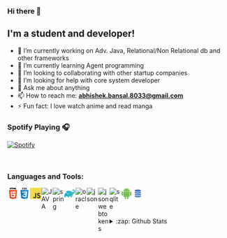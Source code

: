 ### Hi there 👋

## I'm a student and developer!
- 🔭 I’m currently working on Adv. Java, Relational/Non Relational db and other frameworks 
- 🌱 I’m currently learning Agent programming
- 👯 I’m looking to collaborating with other startup companies
- 🤔 I’m looking for help with core system developer
- 💬 Ask me about anything 
- 📫 How to reach me: **abhishek.bansal.8033@gmail.com** 
- ⚡ Fun fact: I love watch anime and read manga


### Spotify Playing 🎧
[![Spotify](https://spotify-display.yanki786.vercel.app/api/spotify)][spotify]

<br/>

### Languages and Tools:
<img align="left" alt="HTML5" width="26px" src="https://raw.githubusercontent.com/github/explore/80688e429a7d4ef2fca1e82350fe8e3517d3494d/topics/html/html.png" />
<img align="left" alt="CSS3" width="26px" src="https://raw.githubusercontent.com/github/explore/80688e429a7d4ef2fca1e82350fe8e3517d3494d/topics/css/css.png" />
<img align="left" alt="JavaScript" width="26px" src="https://raw.githubusercontent.com/github/explore/80688e429a7d4ef2fca1e82350fe8e3517d3494d/topics/javascript/javascript.png"/>
<img align="left" alt="JAVA" width="26px" src="https://simpleicons.org/icons/java.svg" />
<img align="left" alt="spring" width="26px" src="https://simpleicons.org/icons/spring.svg"/>
<img align="left" alt="gradle" width="26px" src="https://raw.githubusercontent.com/github/explore/80688e429a7d4ef2fca1e82350fe8e3517d3494d/topics/gradle/gradle.png"/>
<img align="left" alt="oracle" width="26px" src="https://simpleicons.org/icons/oracle.svg" />
<img align="left" alt="json" width="26px" src="https://simpleicons.org/icons/json.svg"  />
<img align="left" alt="jsonwebtokens" width="26px" src="https://simpleicons.org/icons/jsonwebtokens.svg"  />
<img align="left" alt="sqlite" width="26px" src="https://simpleicons.org/icons/sqlite.svg"  />
<img align="left" alt="android" width="26px" src="https://raw.githubusercontent.com/github/explore/80688e429a7d4ef2fca1e82350fe8e3517d3494d/topics/android/android.png"  />
<img align="left" alt="SQL" width="26px" src="https://raw.githubusercontent.com/github/explore/80688e429a7d4ef2fca1e82350fe8e3517d3494d/topics/sql/sql.png" />

<br/>
<br/>
<!-- BLOG-POST-LIST:START -->
<!-- BLOG-POST-LIST:END -->
<br>
<!--START_SECTION:activity-->
<br>
<details>
  <summary>:zap: Github Stats</summary>
  <img align="left" alt="Github Stats" src="https://github-readme-stats.vercel.app/api?username=yanki786&hide=contribs,prs&count_private=true&show_icons=true&hide_border=true&custom_title=Stats" />
</details>
<br/>

[spotify]:https://open.spotify.com/user/312l4w6qr6k7ztveb3b6ff2lo7cy?si=nrHF9pFXRfCAFHLQSMjzFQ
